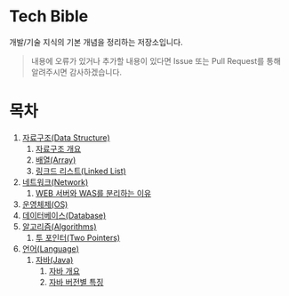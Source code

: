 # Tech Bible

개발/기술 지식의 기본 개념을 정리하는 저장소입니다.

> 내용에 오류가 있거나 추가할 내용이 있다면 Issue 또는 Pull Request를 통해 알려주시면 감사하겠습니다.

# 목차

1. [자료구조(Data Structure)](./Data-Structure/)
   1. [자료구조 개요](./Data-Structure/contents/Datastructure-overview.md)
   2. [배열(Array)](./Data-Structure/contents/Arrays.md)
   3. [링크드 리스트(Linked List)](./Data-Structure/contents/Linked-List.md)
2. [네트워크(Network)](./Network/)
   1. [WEB 서버와 WAS를 분리하는 이유](./Network/contents/Reasons-for-separating-the-WEB-Server-and-WAS.md)
3. [운영체제(OS)](./Operating-System/)
4. [데이터베이스(Database)](./Database/)
5. [알고리즘(Algorithms)](./Algorithms/)
   1. [투 포인터(Two Pointers)](./Algorithms/contents/Two-Pointers.md)
6. [언어(Language)](./Language/)
   1. [자바(Java)](./Language/Java/)
      1. [자바 개요](./Language/Java/contents/Java-Overview.md)
      2. [자바 버전별 특징](./Language/Java/contents/Java-feature-by-version.md)
